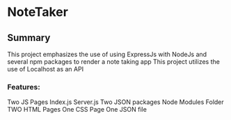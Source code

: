 # NoteTaker

## Summary
This project emphasizes the use of using ExpressJs with NodeJs and several npm packages to render a note taking app
This project utilizes the use of Localhost as an API

### Features:
Two JS Pages
Index.js
Server.js
Two JSON packages
Node Modules Folder
TWO HTML Pages
One CSS Page
One JSON file